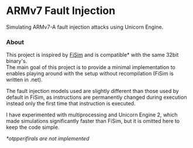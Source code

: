 # ARMv7 Fault Injection
Simulating ARMv7-A fault injection attacks using Unicorn Engine.

### About
This project is inspired by [FiSim](https://github.com/Riscure/FiSim) and is compatible* with the same 32bit binary's.  
The main goal of this project is to provide a minimal implementation to enables playing around with the setup without recompilation (FiSim is written in .net).

The fault injection models used are slightly different than those used by default in FiSim, as instructions are permanently changed during execution instead only the first time that instruction is executed.

I have experimented with multiprocessing and  Unicorn Engine 2, which made simulations significantly faster than FiSim, but it is omitted here to keep the code simple. 

_*otpperifirals are not implemented_

